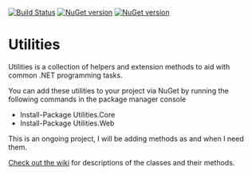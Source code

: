 [![Build Status](https://travis-ci.org/DamianMullins/Utilities.svg?branch=master)](https://travis-ci.org/DamianMullins/Utilities)
[![NuGet version](https://badge.fury.io/nu/Utilities.Core.svg)](https://badge.fury.io/nu/Utilities.Core)
[![NuGet version](https://badge.fury.io/nu/Utilities.Web.svg)](https://badge.fury.io/nu/Utilities.Web)

# Utilities

Utilities is a collection of helpers and extension methods to aid with common .NET programming tasks.

You can add these utilities to your project via NuGet by running the following commands in the package manager console 

- Install-Package Utilities.Core
- Install-Package Utilities.Web

This is an ongoing project, I will be adding methods as and when I need them.

[Check out the wiki](https://github.com/DamianMullins/Utilities/wiki) for descriptions of the classes and their methods.

